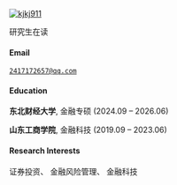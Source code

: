 [![kjkj911](https://img.shields.io/badge/kjkj911-github-blue?logo=github)](https://github.com/kjkj911)

研究生在读

#### Email  
<code>2417172657@qq.com</code>  

#### Education  
**东北财经大学**, 金融专硕 (2024.09 – 2026.06) 

**山东工商学院**, 金融科技 (2019.09 – 2023.06)   

#### Research Interests  
证券投资、 金融风险管理、 金融科技